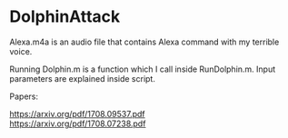 # DolphinAttack

Alexa.m4a is an audio file that contains Alexa command with my terrible voice.

Running Dolphin.m is a function which I call inside RunDolphin.m.
Input parameters are explained inside script.

Papers:

https://arxiv.org/pdf/1708.09537.pdf  
https://arxiv.org/pdf/1708.07238.pdf
